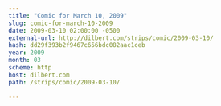 ```yaml
---
title: "Comic for March 10, 2009"
slug: comic-for-march-10-2009
date: 2009-03-10 02:00:00 -0500
external-url: http://dilbert.com/strips/comic/2009-03-10/
hash: dd29f393b2f9467c656bdc082aac1ceb
year: 2009
month: 03
scheme: http
host: dilbert.com
path: /strips/comic/2009-03-10/

---
```





